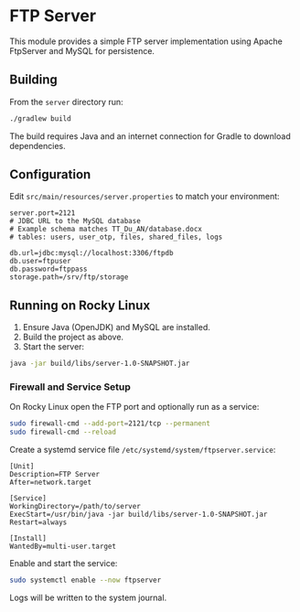# FTP Server

This module provides a simple FTP server implementation using Apache FtpServer and MySQL for persistence.

## Building

From the `server` directory run:

```bash
./gradlew build
```

The build requires Java and an internet connection for Gradle to download dependencies.

## Configuration

Edit `src/main/resources/server.properties` to match your environment:

```
server.port=2121
# JDBC URL to the MySQL database
# Example schema matches TT_Du_AN/database.docx
# tables: users, user_otp, files, shared_files, logs

db.url=jdbc:mysql://localhost:3306/ftpdb
db.user=ftpuser
db.password=ftppass
storage.path=/srv/ftp/storage
```

## Running on Rocky Linux

1. Ensure Java (OpenJDK) and MySQL are installed.
2. Build the project as above.
3. Start the server:

```bash
java -jar build/libs/server-1.0-SNAPSHOT.jar
```

### Firewall and Service Setup

On Rocky Linux open the FTP port and optionally run as a service:

```bash
sudo firewall-cmd --add-port=2121/tcp --permanent
sudo firewall-cmd --reload
```

Create a systemd service file `/etc/systemd/system/ftpserver.service`:

```
[Unit]
Description=FTP Server
After=network.target

[Service]
WorkingDirectory=/path/to/server
ExecStart=/usr/bin/java -jar build/libs/server-1.0-SNAPSHOT.jar
Restart=always

[Install]
WantedBy=multi-user.target
```

Enable and start the service:

```bash
sudo systemctl enable --now ftpserver
```

Logs will be written to the system journal.
